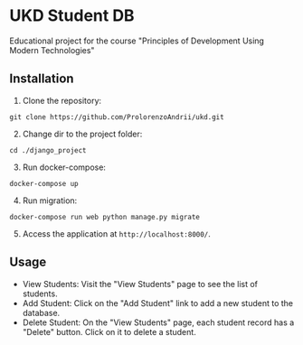# UKD Student DB

Educational project for the course "Principles of Development Using Modern Technologies"

## Installation

1. Clone the repository:

`git clone https://github.com/ProlorenzoAndrii/ukd.git`

2. Change dir to the project folder:

`cd ./django_project`

3. Run docker-compose:

`docker-compose up`

4. Run migration:

`docker-compose run web python manage.py migrate`

5. Access the application at `http://localhost:8000/`.

## Usage

- View Students: Visit the "View Students" page to see the list of students.
- Add Student: Click on the "Add Student" link to add a new student to the database.
- Delete Student: On the "View Students" page, each student record has a "Delete" button. Click on it to delete a student.
